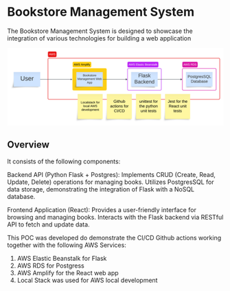 # Bookstore Management System
The Bookstore Management System is designed to showcase the integration of various technologies for building a web application

![Concept Map](assets/concept-map.png)

## Overview
It consists of the following components:

Backend API (Python Flask + Postgres): Implements CRUD (Create, Read, Update, Delete) operations for managing books. Utilizes PostgresSQL for data storage, demonstrating the integration of Flask with a NoSQL database.

Frontend Application (React): Provides a user-friendly interface for browsing and managing books. Interacts with the Flask backend via RESTful API to fetch and update data.

This POC was developed do demonstrate the CI/CD Github actions working together with the following AWS Services: 
1. AWS Elastic Beanstalk for Flask
2. AWS RDS for Postgress
3. AWS Amplify for the React web app
4. Local Stack was used for AWS local development

